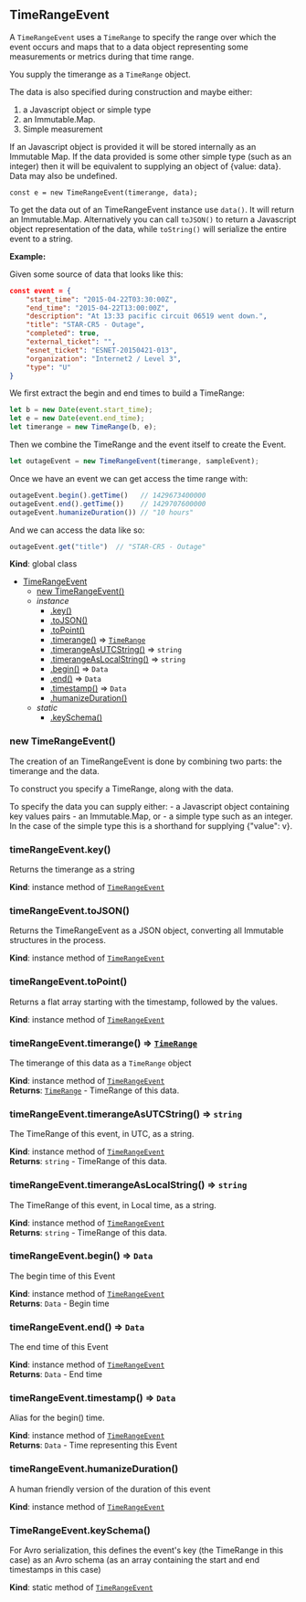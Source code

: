 <a name="TimeRangeEvent"></a>

## TimeRangeEvent
A `TimeRangeEvent` uses a `TimeRange` to specify the range over
which the event occurs and maps that to a data object representing
some measurements or metrics during that time range.

You supply the timerange as a `TimeRange` object.

The data is also specified during construction and maybe either:
 1) a Javascript object or simple type
 2) an Immutable.Map.
 3) Simple measurement

If an Javascript object is provided it will be stored internally as an
Immutable Map. If the data provided is some other simple type (such as an
integer) then it will be equivalent to supplying an object of {value: data}.
Data may also be undefined.

```
const e = new TimeRangeEvent(timerange, data);
```

To get the data out of an TimeRangeEvent instance use `data()`.
It will return an Immutable.Map. Alternatively you can call `toJSON()`
to return a Javascript object representation of the data, while
`toString()` will serialize the entire event to a string.

**Example:**

Given some source of data that looks like this:

```json
const event = {
    "start_time": "2015-04-22T03:30:00Z",
    "end_time": "2015-04-22T13:00:00Z",
    "description": "At 13:33 pacific circuit 06519 went down.",
    "title": "STAR-CR5 - Outage",
    "completed": true,
    "external_ticket": "",
    "esnet_ticket": "ESNET-20150421-013",
    "organization": "Internet2 / Level 3",
    "type": "U"
}
```

We first extract the begin and end times to build a TimeRange:

```js
let b = new Date(event.start_time);
let e = new Date(event.end_time);
let timerange = new TimeRange(b, e);
```

Then we combine the TimeRange and the event itself to create the Event.

```js
let outageEvent = new TimeRangeEvent(timerange, sampleEvent);
```

Once we have an event we can get access the time range with:

```js
outageEvent.begin().getTime()   // 1429673400000
outageEvent.end().getTime())    // 1429707600000
outageEvent.humanizeDuration()) // "10 hours"
```

And we can access the data like so:

```js
outageEvent.get("title")  // "STAR-CR5 - Outage"
```

**Kind**: global class  

* [TimeRangeEvent](#TimeRangeEvent)
    * [new TimeRangeEvent()](#new_TimeRangeEvent_new)
    * _instance_
        * [.key()](#TimeRangeEvent+key)
        * [.toJSON()](#TimeRangeEvent+toJSON)
        * [.toPoint()](#TimeRangeEvent+toPoint)
        * [.timerange()](#TimeRangeEvent+timerange) ⇒ <code>[TimeRange](#TimeRange)</code>
        * [.timerangeAsUTCString()](#TimeRangeEvent+timerangeAsUTCString) ⇒ <code>string</code>
        * [.timerangeAsLocalString()](#TimeRangeEvent+timerangeAsLocalString) ⇒ <code>string</code>
        * [.begin()](#TimeRangeEvent+begin) ⇒ <code>Data</code>
        * [.end()](#TimeRangeEvent+end) ⇒ <code>Data</code>
        * [.timestamp()](#TimeRangeEvent+timestamp) ⇒ <code>Data</code>
        * [.humanizeDuration()](#TimeRangeEvent+humanizeDuration)
    * _static_
        * [.keySchema()](#TimeRangeEvent.keySchema)

<a name="new_TimeRangeEvent_new"></a>

### new TimeRangeEvent()
The creation of an TimeRangeEvent is done by combining two parts:
the timerange and the data.

To construct you specify a TimeRange, along with the data.

To specify the data you can supply either:
    - a Javascript object containing key values pairs
    - an Immutable.Map, or
    - a simple type such as an integer. In the case of the simple type
      this is a shorthand for supplying {"value": v}.

<a name="TimeRangeEvent+key"></a>

### timeRangeEvent.key()
Returns the timerange as a string

**Kind**: instance method of <code>[TimeRangeEvent](#TimeRangeEvent)</code>  
<a name="TimeRangeEvent+toJSON"></a>

### timeRangeEvent.toJSON()
Returns the TimeRangeEvent as a JSON object, converting all
Immutable structures in the process.

**Kind**: instance method of <code>[TimeRangeEvent](#TimeRangeEvent)</code>  
<a name="TimeRangeEvent+toPoint"></a>

### timeRangeEvent.toPoint()
Returns a flat array starting with the timestamp, followed by the values.

**Kind**: instance method of <code>[TimeRangeEvent](#TimeRangeEvent)</code>  
<a name="TimeRangeEvent+timerange"></a>

### timeRangeEvent.timerange() ⇒ <code>[TimeRange](#TimeRange)</code>
The timerange of this data as a `TimeRange` object

**Kind**: instance method of <code>[TimeRangeEvent](#TimeRangeEvent)</code>  
**Returns**: <code>[TimeRange](#TimeRange)</code> - TimeRange of this data.  
<a name="TimeRangeEvent+timerangeAsUTCString"></a>

### timeRangeEvent.timerangeAsUTCString() ⇒ <code>string</code>
The TimeRange of this event, in UTC, as a string.

**Kind**: instance method of <code>[TimeRangeEvent](#TimeRangeEvent)</code>  
**Returns**: <code>string</code> - TimeRange of this data.  
<a name="TimeRangeEvent+timerangeAsLocalString"></a>

### timeRangeEvent.timerangeAsLocalString() ⇒ <code>string</code>
The TimeRange of this event, in Local time, as a string.

**Kind**: instance method of <code>[TimeRangeEvent](#TimeRangeEvent)</code>  
**Returns**: <code>string</code> - TimeRange of this data.  
<a name="TimeRangeEvent+begin"></a>

### timeRangeEvent.begin() ⇒ <code>Data</code>
The begin time of this Event

**Kind**: instance method of <code>[TimeRangeEvent](#TimeRangeEvent)</code>  
**Returns**: <code>Data</code> - Begin time  
<a name="TimeRangeEvent+end"></a>

### timeRangeEvent.end() ⇒ <code>Data</code>
The end time of this Event

**Kind**: instance method of <code>[TimeRangeEvent](#TimeRangeEvent)</code>  
**Returns**: <code>Data</code> - End time  
<a name="TimeRangeEvent+timestamp"></a>

### timeRangeEvent.timestamp() ⇒ <code>Data</code>
Alias for the begin() time.

**Kind**: instance method of <code>[TimeRangeEvent](#TimeRangeEvent)</code>  
**Returns**: <code>Data</code> - Time representing this Event  
<a name="TimeRangeEvent+humanizeDuration"></a>

### timeRangeEvent.humanizeDuration()
A human friendly version of the duration of this event

**Kind**: instance method of <code>[TimeRangeEvent](#TimeRangeEvent)</code>  
<a name="TimeRangeEvent.keySchema"></a>

### TimeRangeEvent.keySchema()
For Avro serialization, this defines the event's key (the TimeRange in this case)
as an Avro schema (as an array containing the start and end timestamps in this
case)

**Kind**: static method of <code>[TimeRangeEvent](#TimeRangeEvent)</code>  
